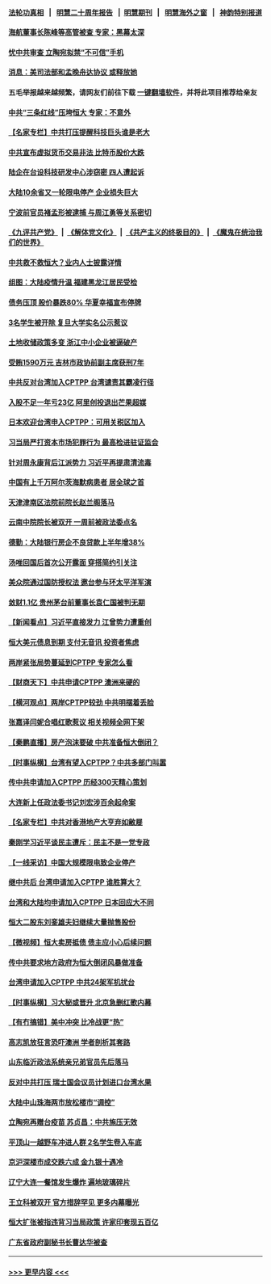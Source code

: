 #### [法轮功真相](https://github.com/gfw-breaker/truth/blob/master/README.md?t=0) &nbsp;&nbsp;|&nbsp;&nbsp; [明慧二十周年报告](https://github.com/gfw-breaker/mh-reports/blob/master/README.md?t=0) &nbsp;&nbsp;|&nbsp;&nbsp;[明慧期刊](https://github.com/gfw-breaker/mh-qikan) &nbsp;&nbsp;|&nbsp;&nbsp; [明慧海外之窗](https://github.com/gfw-breaker/mh-news/blob/master/README.md?t=0) &nbsp;&nbsp;|&nbsp;&nbsp; [神韵特别报道](https://github.com/gfw-breaker/mh-news/blob/master/shenyun.md?t=0)
#### [海航董事长陈峰等高管被查 专家：黑幕太深](../pages/nsc413/n13258389.md?t=09250150) 
#### [忧中共审查 立陶宛拟禁“不可信”手机](../pages/nsc413/n13258354.md?t=09250150) 
#### [消息：美司法部和孟晚舟达协议 或释放她](../pages/nsc413/n13258309.md?t=09250150) 
#### 五毛举报越来越频繁，请网友们前往下载 [一键翻墙软件](https://github.com/gfw-breaker/ssr-accounts)，并将此项目推荐给亲友
#### [中共“三条红线”压垮恒大 专家：不意外](../pages/nsc413/n13258204.md?t=09250150) 
#### [【名家专栏】中共打压提醒科技巨头谁是老大](../pages/nsc413/n13258003.md?t=09250150) 
#### [中共宣布虚拟货币交易非法 比特币股价大跌](../pages/nsc413/n13258109.md?t=09250150) 
#### [陆企在台设科技研发中心涉窃密 四人遭起诉](../pages/nsc413/n13257599.md?t=09250150) 
#### [大陆10余省又一轮限电停产 企业损失巨大](../pages/nsc413/n13257398.md?t=09250150) 
#### [宁波前官员褚孟形被逮捕 与周江勇等关系密切](../pages/nsc413/n13257570.md?t=09250150) 
#### [《九评共产党》](https://github.com/begood0513/9ping.md/blob/master/README.md) &nbsp;|&nbsp; [《解体党文化》](../../../../jtdwh.md/blob/master/README.md)  &nbsp;|&nbsp; [《共产主义的终极目的》](../../../../gczydzjmd.md/blob/master/README.md) &nbsp;|&nbsp; [《魔鬼在统治我们的世界》](../../../../mgztzwmdsj.md/blob/master/README.md) 
#### [中共救不救恒大？业内人士披露详情](../pages/nsc413/n13257158.md?t=09250150) 
#### [组图：大陆疫情升温 福建黑龙江居民受检](../pages/nsc413/n13257264.md?t=09250150) 
#### [债务压顶 股价暴跌80% 华夏幸福宣布停牌](../pages/nsc413/n13257211.md?t=09250150) 
#### [3名学生被开除 复旦大学实名公示惹议](../pages/nsc413/n13257483.md?t=09250150) 
#### [土地收储政策多变 浙江中小企业被逼破产](../pages/nsc413/n13254498.md?t=09250150) 
#### [受贿1590万元 吉林市政协前副主席获刑7年](../pages/nsc413/n13257285.md?t=09250150) 
#### [中共反对台湾加入CPTPP 台湾谴责其霸凌行径](../pages/nsc413/n13256810.md?t=09250150) 
#### [入股不足一年亏23亿 阿里创投退出芒果超媒](../pages/nsc413/n13256795.md?t=09250150) 
#### [日本欢迎台湾申入CPTPP：可用关税区加入](../pages/nsc413/n13257161.md?t=09250150) 
#### [习当局严打资本市场犯罪行为 最高检进驻证监会](../pages/nsc413/n13256521.md?t=09250150) 
#### [针对周永康背后江派势力 习近平再提肃清流毒](../pages/nsc413/n13257013.md?t=09250150) 
#### [中国有上千万阿尔茨海默病患者 居全球之首](../pages/nsc413/n13256536.md?t=09250150) 
#### [天津津南区法院前院长赵兰阁落马](../pages/nsc413/n13257018.md?t=09250150) 
#### [云南中院院长被双开 一周前被政法委点名](../pages/nsc413/n13256813.md?t=09250150) 
#### [德勤：大陆银行房企不良贷款上半年增38%](../pages/nsc413/n13256756.md?t=09250150) 
#### [汤唯回国后首次公开露面 穿搭简约引关注](../pages/nsc413/n13256438.md?t=09250150) 
#### [美众院通过国防授权法 邀台参与环太平洋军演](../pages/nsc413/n13256708.md?t=09250150) 
#### [敛财1.1亿 贵州茅台前董事长袁仁国被判无期](../pages/nsc413/n13256661.md?t=09250150) 
#### [【新闻看点】习近平直接发力 江曾势力遭重创](../pages/nsc413/n13256334.md?t=09250150) 
#### [恒大美元债息到期 支付无音讯 投资者焦虑](../pages/nsc413/n13256371.md?t=09250150) 
#### [两岸紧张局势蔓延到CPTPP 专家怎么看](../pages/nsc413/n13255999.md?t=09250150) 
#### [【财商天下】中共申请CPTPP 澳洲来硬的](../pages/nsc413/n13256502.md?t=09250150) 
#### [【横河观点】两岸CPTPP较劲 中共明摆着丢脸](../pages/nsc413/n13256403.md?t=09250150) 
#### [张嘉译闫妮合唱红歌惹议 相关视频全网下架](../pages/nsc413/n13256233.md?t=09250150) 
#### [【秦鹏直播】房产泡沫要破 中共准备恒大倒闭？](../pages/nsc413/n13256382.md?t=09250150) 
#### [【时事纵横】台湾有望入CPTPP？中共多部门叫嚣](../pages/nsc413/n13256320.md?t=09250150) 
#### [传中共申请加入CPTPP 历经300天精心策划](../pages/nsc413/n13256044.md?t=09250150) 
#### [大连新上任政法委书记刘宏涉百余起命案](../pages/nsc413/n13255439.md?t=09250150) 
#### [【名家专栏】中共对香港地产大亨弃如敝屣](../pages/nsc413/n13255406.md?t=09250150) 
#### [秦刚学习近平谈民主遭斥：民主不是一党专政](../pages/nsc413/n13255961.md?t=09250150) 
#### [【一线采访】中国大规模限电致企业停产](../pages/nsc413/n13255415.md?t=09250150) 
#### [继中共后 台湾申请加入CPTPP 谁胜算大？](../pages/nsc413/n13255049.md?t=09250150) 
#### [台湾和大陆均申请加入CPTPP 日本回应大不同](../pages/nsc413/n13255796.md?t=09250150) 
#### [恒大二股东刘銮雄夫妇继续大量抛售股份](../pages/nsc413/n13255949.md?t=09250150) 
#### [【微视频】恒大卖房抵债 债主应小心后续问题](../pages/nsc413/n13255606.md?t=09250150) 
#### [传中共要求地方政府为恒大倒闭风暴做准备](../pages/nsc413/n13255782.md?t=09250150) 
#### [台湾申请加入CPTPP 中共24架军机扰台](../pages/nsc413/n13255626.md?t=09250150) 
#### [【时事纵横】习大秘或晋升 北京急删红歌内幕](../pages/nsc413/n13253806.md?t=09250150) 
#### [【有冇搞错】美中冲突 比冷战更“热”](../pages/nsc413/n13253608.md?t=09250150) 
#### [高志凯放狂言恐吓澳洲 学者剖析其套路](../pages/nsc413/n13254806.md?t=09250150) 
#### [山东临沂政法系统亲兄弟官员先后落马](../pages/nsc413/n13255036.md?t=09250150) 
#### [反对中共打压 瑞士国会议员计划进口台湾水果](../pages/nsc413/n13255107.md?t=09250150) 
#### [大陆中山珠海两市放松楼市“调控”](../pages/nsc413/n13254940.md?t=09250150) 
#### [立陶宛再赠台疫苗 苏贞昌：中共施压无效](../pages/nsc413/n13254934.md?t=09250150) 
#### [平顶山一越野车冲进人群 2名学生卷入车底](../pages/nsc413/n13254995.md?t=09250150) 
#### [京沪深楼市成交跌六成 金九银十遇冷](../pages/nsc413/n13254411.md?t=09250150) 
#### [辽宁大连一餐馆发生爆炸 遍地玻璃碎片](../pages/nsc413/n13254842.md?t=09250150) 
#### [王立科被双开 官方措辞罕见 更多内幕曝光](../pages/nsc413/n13254277.md?t=09250150) 
#### [恒大扩张被指违背习当局政策 许家印套现五百亿](../pages/nsc413/n13254734.md?t=09250150) 
#### [广东省政府副秘书长曹达华被查](../pages/nsc413/n13254658.md?t=09250150) 

----
#### [ >>> 更早内容 <<< ](../indexes/nsc413-earlier.md)
